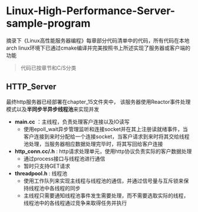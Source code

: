 # Linux-High-Performance-Server-sample-program

摘录下《Linux高性能服务器编程》每章部分代码清单中的代码，所有代码在本地arch linux环境下已通过cmake编译并完美按照书上所述实现了服务器或客户端的功能
> 代码已按章节和C/S分类

## HTTP_Server
最终http服务器已经部署在chapter_15文件夹中， 该服务器使用Reactor事件处理模式以及**半同步半异步线程池**来实现并发  
- **main.cc**  ：主线程，负责处理客户连接以及IO读写  
  - 使用epoll_wait异步管理监听和连接socket并在其上注册读就绪事件，当客户连接到来时分配给一个连接socket，当客户请求到来时将其交给线程池处理，当服务器相应数据处理完毕时，将其写回给客户连接
- **http_conn.cc/.h** : http请求处理单元，使用http协议负责实际的客户数据处理
  - 通过process接口与线程池进行通信
  - 暂时只支持GET请求
- **threadpool.h** : 线程池
  - 使用工作队列来实现主线程与线程池的通信，并通过信号量与互斥锁来保持线程池中各线程的同步
  - 主线程只需要通知线程池事件发生需要处理，而不需要选取实际的线程，线程池中的各线程通过竞争来取得任务并执行
